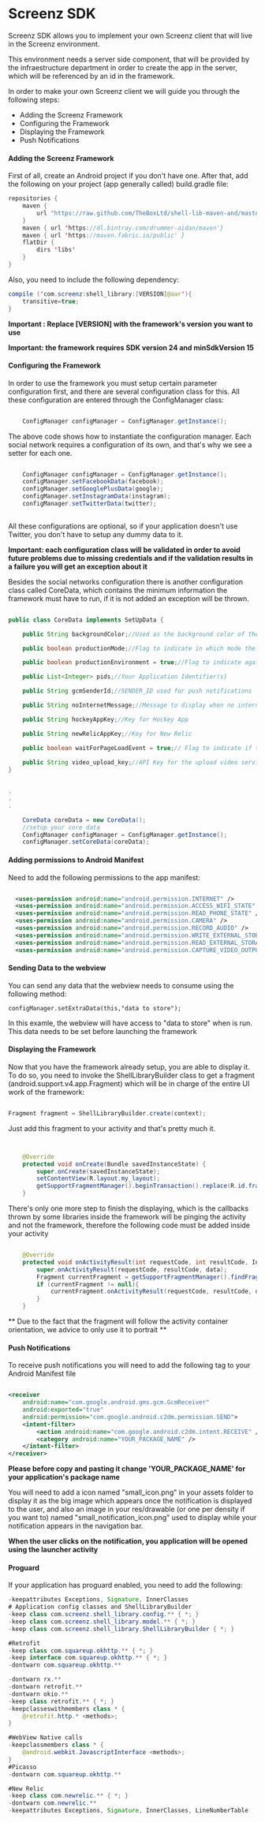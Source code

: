 # Screenz SDK

Screenz SDK allows you to implement your own Screenz client that will live in the Screenz environment.

This environment needs a server side component, that will be provided by the infraestructure department in order to create the app in the server, which will be referenced by an id in the framework.

In order to make your own Screenz client we will guide you through the following steps:
  - Adding the Screenz Framework
  - Configuring the Framework
  - Displaying the Framework
  - Push Notifications

#### Adding the Screenz Framework

First of all, create an Android project if you don't have one. After that, add the following on your project (app generally called) build.gradle file:

```Java
repositories {
    maven {
        url "https://raw.github.com/TheBoxLtd/shell-lib-maven-and/master/"
    }
    maven { url 'https://dl.bintray.com/drummer-aidan/maven'}
    maven { url 'https://maven.fabric.io/public' }
    flatDir {
        dirs 'libs'
    }
}
```

Also, you need to include the following dependency:

```Java
compile ('com.screenz:shell_library:[VERSION]@aar'){
    transitive=true;
}
```

**Important : Replace [VERSION] with the framework's version you want to use**


**Important: the framework requires SDK version 24 and minSdkVersion 15**

#### Configuring the Framework

In order to use the framework you must setup certain parameter configuration first, and there are several configuration class for this.
All these configuration are entered through the ConfigManager class:

```Java

    ConfigManager configManager = ConfigManager.getInstance();

```

The above code shows how to instantiate the configuration manager. Each social network
requires a configuration of its own, and that's why we see a setter for each one. 


```Java

    ConfigManager configManager = ConfigManager.getInstance();
    configManager.setFacebookData(facebook);
    configManager.setGooglePlusData(google);
    configManager.setInstagramData(instagram);
    configManager.setTwitterData(twitter);
    
```
All these configurations are optional, so if your application doesn't use Twitter, you don't have to setup any dummy data to it.


**Important: each configuration class will be validated in order to avoid future problems due to missing credentials and if the
validation results in a failure you will get an exception about it**


Besides the social networks configuration there is another configuration class called CoreData, which contains the minimum information
the framework must have to run, if it is not added an exception will be thrown.
 
```Java

public class CoreData implements SetUpData {

    public String backgroundColor;//Used as the background color of the webview while loading

    public boolean productionMode;//Flag to indicate in which mode the framework must run

    public boolean productionEnvironment = true;//Flag to indicate against which environment the framework must run. True by default

    public List<Integer> pids;//Your Application Identifier(s)

    public String gcmSenderId;//SENDER_ID used for push notifications

    public String noInternetMessage;//Message to display when no internet access

    public String hockeyAppKey;//Key for Hockey App

    public String newRelicAppKey;//Key for New Relic

    public boolean waitForPageLoadEvent = true;// Flag to indicate if the framework will wait for a page load event while playing the dynamic splash. True by default.
    
    public String video_upload_key;//API Key for the upload video service (like cameraTag API key)
}


.
.
.

    CoreData coreData = new CoreData();
    //setup your core data
    ConfigManager configManager = ConfigManager.getInstance();
    configManager.setCoreData(coreData);

```
#### Adding permissions to Android Manifest

Need to add the following permissions to the app manifest:

```xml

  <uses-permission android:name="android.permission.INTERNET" />
  <uses-permission android:name="android.permission.ACCESS_WIFI_STATE" />
  <uses-permission android:name="android.permission.READ_PHONE_STATE" />
  <uses-permission android:name="android.permission.CAMERA" />
  <uses-permission android:name="android.permission.RECORD_AUDIO" />
  <uses-permission android:name="android.permission.WRITE_EXTERNAL_STORAGE" />
  <uses-permission android:name="android.permission.READ_EXTERNAL_STORAGE" />
  <uses-permission android:name="android.permission.CAPTURE_VIDEO_OUTPUT" />

```


#### Sending Data to the webview

You can send any data that the webview needs to consume using the following method:
 
```
configManager.setExtraData(this,"data to store");
```

In this examle, the webview will have access to "data to store" when is run.
This data needs to be set before launching the framework

#### Displaying the Framework

Now that you have the framework already setup, you are able to display it. To do so, you need to invoke
the ShellLibraryBuilder class to get a fragment (android.support.v4.app.Fragment) which will be in charge of the entire UI work of the framework:

```Java

Fragment fragment = ShellLibraryBuilder.create(context);


```

Just add this fragment to your activity and that's pretty much it.

```Java


    @Override
    protected void onCreate(Bundle savedInstanceState) {
        super.onCreate(savedInstanceState);
        setContentView(R.layout.my_layout);
        getSupportFragmentManager().beginTransaction().replace(R.id.fragment_container, ShellLibraryBuilder.create(this)).commit();
    }

```

There's only one more step to finish the displaying, which is the callbacks thrown by some libraries inside the framework will be pinging
the activity and not the framework, therefore the following code must be added inside your activity

```Java

    @Override
    protected void onActivityResult(int requestCode, int resultCode, Intent data) {
        super.onActivityResult(requestCode, resultCode, data);
        Fragment currentFragment = getSupportFragmentManager().findFragmentById(R.id.fragment_container);
        if (currentFragment != null){
            currentFragment.onActivityResult(requestCode, resultCode, data);
        }
    }


```

** Due to the fact that the fragment will follow the activity container orientation, we advice to only use it to portrait **

#### Push Notifications

To receive push notifications you will need to add the following tag to your Android Manifest file


```xml

<receiver
    android:name="com.google.android.gms.gcm.GcmReceiver"
    android:exported="true"
    android:permission="com.google.android.c2dm.permission.SEND">
    <intent-filter>
        <action android:name="com.google.android.c2dm.intent.RECEIVE" />
        <category android:name="YOUR_PACKAGE_NAME" />
    </intent-filter>
</receiver>

```

**Please before copy and pasting it change 'YOUR_PACKAGE_NAME' for your application's package name**

You will need to add a icon named "small_icon.png" in your assets folder to display it as the big image which appears once the notification is displayed to the user,
and also an image in your res/drawable (or one per density if you want to) named "small_notification_icon.png" used to display while your notification appears in the navigation bar.


**When the user clicks on the notification, you application will be opened using the launcher activity**

#### Proguard

If your application has proguard enabled, you need to add the following:


```Java
-keepattributes Exceptions, Signature, InnerClasses
# Application config classes and ShellLibraryBuilder
-keep class com.screenz.shell_library.config.** { *; }
-keep class com.screenz.shell_library.model.** { *; }
-keep class com.screenz.shell_library.ShellLibraryBuilder { *; }

#Retrofit
-keep class com.squareup.okhttp.** { *; }
-keep interface com.squareup.okhttp.** { *; }
-dontwarn com.squareup.okhttp.**

-dontwarn rx.**
-dontwarn retrofit.**
-dontwarn okio.**
-keep class retrofit.** { *; }
-keepclasseswithmembers class * {
    @retrofit.http.* <methods>;
}

#WebView Native calls
-keepclassmembers class * {
    @android.webkit.JavascriptInterface <methods>;
}
#Picasso
-dontwarn com.squareup.okhttp.**

#New Relic
-keep class com.newrelic.** { *; }
-dontwarn com.newrelic.**
-keepattributes Exceptions, Signature, InnerClasses, LineNumberTable
```

